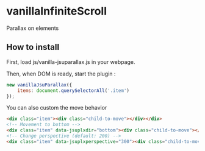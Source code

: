 # vanillaInfiniteScroll

Parallax on elements

## How to install

First, load js/vanilla-jsuparallax.js in your webpage.

Then, when DOM is ready, start the plugin :

```js
new vanillaJsuParallax({
    items: document.querySelectorAll('.item')
});
```

You can also custom the move behavior

```html
<div class="item"><div class="child-to-move"></div></div>
<!-- Movement to bottom -->
<div class="item" data-jsuplxdir="bottom"><div class="child-to-move"></div></div>
<!-- Change perspective (default: 200) -->
<div class="item" data-jsuplxperspective="300"><div class="child-to-move"></div></div>
```
